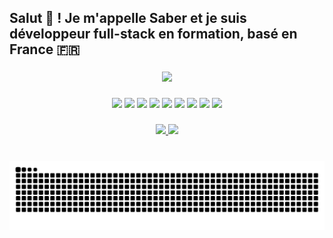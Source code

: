
<h2 align="left">Salut 👋 ! Je m'appelle Saber et je suis développeur full-stack en formation, basé en France 🇫🇷</h2>

###

<div align="center">
  <img src="https://github-readme-stats.vercel.app/api/top-langs/?username=djerbiano&layout=compact&theme=dracula&hide_border=false" height="150" />
</div>

###
###

<div align="center">
  <img src="https://cdn.jsdelivr.net/gh/devicons/devicon/icons/html5/html5-original.svg" height="50" />
  <img src="https://cdn.jsdelivr.net/gh/devicons/devicon/icons/css3/css3-original.svg" height="50" />
  <img src="https://cdn.jsdelivr.net/gh/devicons/devicon/icons/javascript/javascript-original.svg" height="50" />
  <img src="https://cdn.jsdelivr.net/gh/devicons/devicon/icons/react/react-original.svg" height="50" />
  <img src="https://cdn.jsdelivr.net/gh/devicons/devicon/icons/nodejs/nodejs-original.svg" height="50" />
  <img src="https://cdn.jsdelivr.net/gh/devicons/devicon/icons/express/express-original.svg" height="50" />
  <img src="https://cdn.jsdelivr.net/gh/devicons/devicon/icons/mongodb/mongodb-original.svg" height="50" />
  <img src="https://cdn.jsdelivr.net/gh/devicons/devicon/icons/java/java-original.svg" height="50" />
  <img src="https://cdn.jsdelivr.net/gh/devicons/devicon/icons/spring/spring-original.svg" height="50" />
</div>

###
###

<div align="center">
  <a href="https://www.linkedin.com/in/saber-ghoudi-ab6251207" target="_blank">
    <img src="https://img.shields.io/static/v1?message=LinkedIn&logo=linkedin&label=&color=0077B5&logoColor=white&style=for-the-badge" height="35" />
  </a>
  <a href="mailto:saberghoudi2222@hotmail.fr">
    <img src="https://img.shields.io/static/v1?message=Hotmail&logo=microsoftoutlook&label=&color=0072C6&logoColor=white&style=for-the-badge" height="35" />
  </a>
</div>

###

<br clear="both">

<img src="https://raw.githubusercontent.com/djerbiano/djerbiano/output/snake.svg" alt="Animation serpent GitHub" />
